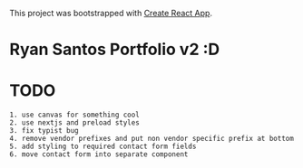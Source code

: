 This project was bootstrapped with [Create React App](https://github.com/facebook/create-react-app).

# Ryan Santos Portfolio v2 :D

# TODO
    1. use canvas for something cool
    2. use nextjs and preload styles
    3. fix typist bug
    4. remove vendor prefixes and put non vendor specific prefix at bottom
    5. add styling to required contact form fields
    6. move contact form into separate component